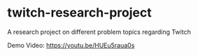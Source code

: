 # twitch-research-project
A research project on different problem topics regarding Twitch

Demo Video:
https://youtu.be/HUEu5raua0s
